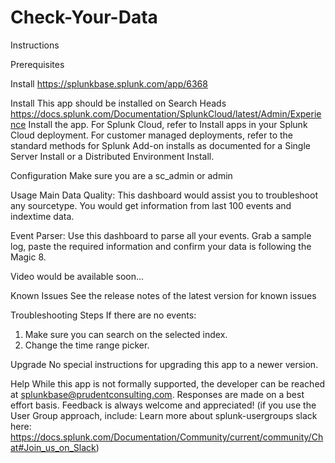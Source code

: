 # Check-Your-Data
Instructions

Prerequisites

Install https://splunkbase.splunk.com/app/6368

Install
This app should be installed on Search Heads https://docs.splunk.com/Documentation/SplunkCloud/latest/Admin/Experience Install the app. For Splunk Cloud, refer to Install apps in your Splunk Cloud deployment. For customer managed deployments, refer to the standard methods for Splunk Add-on installs as documented for a Single Server Install or a Distributed Environment Install.

Configuration
Make sure you are a sc_admin or admin

Usage
Main Data Quality: This dashboard would assist you to troubleshoot any sourcetype.
You would get information from last 100 events and indextime data.

Event Parser: Use this dashboard to parse all your events.
Grab a sample log, paste the required information and confirm your data is following the Magic 8.

Video would be available soon...

Known Issues
See the release notes of the latest version for known issues

Troubleshooting Steps
If there are no events: 
1. Make sure you can search on the selected index.
2. Change the time range picker.

Upgrade
No special instructions for upgrading this app to a newer version.

Help
While this app is not formally supported, the developer can be reached at splunkbase@prudentconsulting.com. Responses are made on a best effort basis. Feedback is always welcome and appreciated! (if you use the User Group approach, include: Learn more about splunk-usergroups slack here: https://docs.splunk.com/Documentation/Community/current/community/Chat#Join_us_on_Slack)
